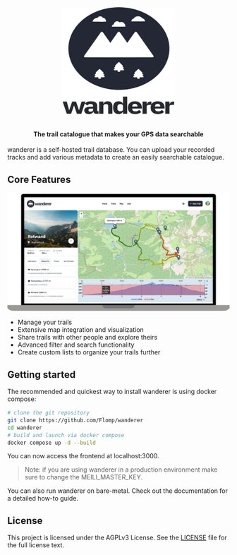 
  <div style="text-align: center">
  <img src="web/static/svgs/logo_text_two_line_dark.svg" height="256" width="256">
</div>

<h4 align="center">The trail catalogue that makes your GPS data searchable</h4>

wanderer is a self-hosted trail database. You can upload your recorded tracks and add various metadata to create an easily searchable catalogue. 

## Core Features

![Screenshot of wanderer](web/static/imgs/features.png)

- Manage your trails
- Extensive map integration and visualization
- Share trails with other people and explore theirs
- Advanced filter and search functionality
- Create custom lists to organize your trails further


## Getting started
The recommended and quickest way to install wanderer is using docker compose:

``` bash
# clone the git repository
git clone https://github.com/Flomp/wanderer
cd wanderer
# build and launch via docker compose
docker compose up -d --build
```

You can now access the frontend at localhost:3000.

> Note: if you are using wanderer in a production environment make sure to change the MEILI_MASTER_KEY.

You can also run wanderer on bare-metal. Check out the documentation for a detailed how-to guide.

## License
This project is licensed under the AGPLv3 License. See the [LICENSE](LICENSE) file for the full license text.